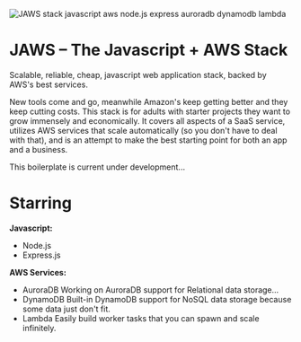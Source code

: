 ![JAWS stack javascript aws node.js express auroradb dynamodb lambda](https://github.com/servant-app/JAWS/blob/master/public/img/jaws_logo_javascript_aws.png)

JAWS – The Javascript + AWS Stack
=================================

Scalable, reliable, cheap, javascript web application stack, backed by AWS's best services.

New tools come and go, meanwhile Amazon's keep getting better and they keep cutting costs.  This stack is for adults with starter projects they want to grow immensely and economically.  It covers all aspects of a SaaS service, utilizes AWS services that scale automatically (so you don't have to deal with that), and is an attempt to make the best starting point for both an app and a business.

This boilerplate is current under development...

Starring
=================================

**Javascript:**
- Node.js
- Express.js

**AWS Services:**
- AuroraDB
Working on AuroraDB support for Relational data storage...
- DynamoDB
Built-in DynamoDB support for NoSQL data storage because some data just don't fit.
- Lambda
Easily build worker tasks that you can spawn and scale infinitely.

